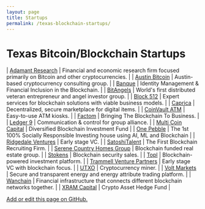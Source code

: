 ```yaml
---
layout: page
title: Startups
permalink: /texas-blockchain-startups/
---
```


# Texas Bitcoin/Blockchain Startups

| [Adamant Research](http://www.adamantresearch.com/wp/) | Financial and economic research firm focused primarily on Bitcoin and other cryptocurrencies. |
| [Austin Bitcoin](http://austinbitcoin.com/) | Austin-based cryptocurrency consulting group. |
| [Banque](http://www.banquapp.com/) | Identity Management & Financial Inclusion in the Blockchain. |
| [BitAngels](https://angel.co/bitangels) | World's first distributed veteran entrepreneur and angel investor group. |
| [Block 512](https://block512.com/) | Expert services for blockchain solutions with viable business models. |
| [Caprica](https://angel.co/caprica) | Decentralized, secure marketplace for digital items. |
| [CoinVault ATM](http://coinvaultatm.com/) | Easy-to-use ATM kiosks. |
| [Factom](https://www.factom.com/) | Bringing The Blockchain To Business. |
| [Ledger 9](http://lejer9.com/) | Communication & control for group alliance. |
| [Multi Coin Capital](https://multicoin.capital/) | Diversified Blockchain Investment Fund |
| [One Pebble](https://www.onepebble.com/) | The 1st 100% Socially Responsible Investing house using AI, ML and Blockchain |
| [Ridgedale Ventures](http://www.ridgedaleventures.com/) | Early stage VC. |
| [SatoshiTalent](http://satoshitalent.com/) | The First Blockchain Recruiting Firm. |
| [Serene Country Homes Group](http://www.serenehomes.com/) | Blockchain funded real estate group. |
| [Stokens](https://www.stokens.com/) | Blockchain security sales. |
| [Topl](https://www.topl.co/) | Blockchain-powered investment platform. |
| [Trammell Venture Partners](http://trammell.ventures/) | Early stage VC with blockchain focus. |
| [UTXO](https://twitter.com/_utxo_) | Cryptocurrency miner. |
| [Volt Markets](https://voltmarkets.com/) | Secure and transparent energy and energy attribute trading platform. |
| [Wanchain](https://www.wanchain.org/) | Financial infrastructure that connects different blockchain networks together. |
| [XRAM Capital](https://xram.capital/) | Crypto Asset Hedge Fund |

[Add or edit this page on GitHub.](https://github.com/jaymeh13/TexasToken/blob/master/startups.md)
